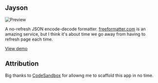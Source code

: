 ## Jayson

![Preview](https://uploads.codesandbox.io/uploads/user/c7f9b87b-fdfd-4785-9c66-58f9d7ae6a3b/ivgl-preview.PNG)

A no-refresh JSON encode-decode formatter. [freeformatter.com](https://www.freeformatter.com/json-escape.html) is an amazing service, but I think it's about time we go away from having to refresh page each time.

[View demo](https://zl33l5km24.codesandbox.io/)

## Attribution
Big thanks to [CodeSandbox](https://codesandbox.io/) for allowng me to scaffold this app in no time.